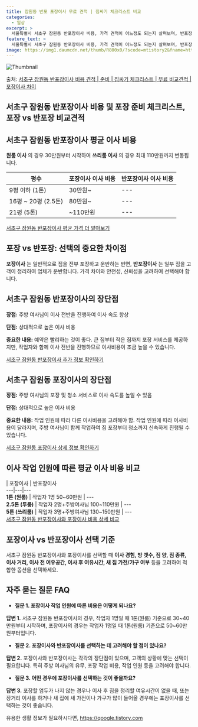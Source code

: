 ```yaml
---
title: 잠원동 반포 포장이사 무료 견적 | 짐싸기 체크리스트 비교
categories:
  - 일상
excerpt: >
  서울특별시 서초구 잠원동 반포장이사 비용, 가격 견적이 어느정도 되는지 살펴보며, 반포장이사를 준비함에 있어 짐싸기 준비 체크리스트가 무엇인지 보겠습니다. 마지막으로 포장이사와 차이점을 통해 무료 비교견적으로 어떤 것이 더 합리적인 선택인지 공유 드립니다.서초구 잠원동 포장이사 견적 샘플 보기 👈 클릭서초구 잠원동 포장이사 가격 살펴보기 👈 클릭서초구 잠원동 반포장이사 평균 이사 비용평수서초구 잠원동 평균 이사 비용원룸 이사9평 이하 (1톤)30만원~투룸/쓰리룸 이사16평 ~ 20평 (2.5톤)80만원~쓰리룸 이사21평 (5톤) ~110만원~우리집 무료 이사견적 받기 👈 클릭포장 vs 반포장: 선택의 중요한 차이점포장이사는 일반적으로 짐을 전부 포장하고 운반하는 반면, 반포장이사는 일부 짐을 고객이..
feature_text: >
  서울특별시 서초구 잠원동 반포장이사 비용, 가격 견적이 어느정도 되는지 살펴보며, 반포장이사를 준비함에 있어 짐싸기 준비 체크리스트가 무엇인지 보겠습니다. 마지막으로 포장이사와 차이점을 통해 무료 비교견적으로 어떤 것이 더 합리적인 선택인지 공유 드립니다.서초구 잠원동 포장이사 견적 샘플 보기 👈 클릭서초구 잠원동 포장이사 가격 살펴보기 👈 클릭서초구 잠원동 반포장이사 평균 이사 비용평수서초구 잠원동 평균 이사 비용원룸 이사9평 이하 (1톤)30만원~투룸/쓰리룸 이사16평 ~ 20평 (2.5톤)80만원~쓰리룸 이사21평 (5톤) ~110만원~우리집 무료 이사견적 받기 👈 클릭포장 vs 반포장: 선택의 중요한 차이점포장이사는 일반적으로 짐을 전부 포장하고 운반하는 반면, 반포장이사는 일부 짐을 고객이..
image: https://img1.daumcdn.net/thumb/R800x0/?scode=mtistory2&fname=https%3A%2F%2Fblog.kakaocdn.net%2Fdn%2FcirGmc%2FbtsHcSfeW1M%2FBEA1lvGlwf4mnJKaR7K6jk%2Fimg.webp
---
```


![Thumbnail](https://img1.daumcdn.net/thumb/R800x0/?scode=mtistory2&fname=https%3A%2F%2Fblog.kakaocdn.net%2Fdn%2FcirGmc%2FbtsHcSfeW1M%2FBEA1lvGlwf4mnJKaR7K6jk%2Fimg.webp)

<p>출처: <a href="https://qoogle.tistory.com/9913" rel="dofollow">서초구 잠원동 반포장이사 비용 견적 | 준비 | 짐싸기 체크리스트 | 무료 비교견적 | 포장이사 차이</a> </p>

## 서초구 잠원동 반포장이사 비용 및 포장 준비 체크리스트, 포장 vs 반포장 비교견적



## **서초구 잠원동 반포장이사 평균 이사 비용**

**원룸 이사** 의 경우 30만원부터 시작하여 **쓰리룸 이사** 의 경우 최대 110만원까지 변동됩니다.

평수 | **포장이사 이사 비용** | **반포장이사 이사 비용**  
---|---|---  
9평 이하 (1톤) | 30만원~ | \---  
16평 ~ 20평 (2.5톤) | 80만원~ | \---  
21평 (5톤) | ~110만원 | \---  
[서초구 잠원동 반포장이사 평균 가격 더 알아보기](링크주소)



## **포장 vs 반포장: 선택의 중요한 차이점**

**포장이사** 는 일반적으로 짐을 전부 포장하고 운반하는 반면, **반포장이사** 는 일부 짐을 고객이 정리하여 업체가 운반합니다. 가격
차이와 안전성, 신뢰성을 고려하여 선택해야 합니다.



## **서초구 잠원동 반포장이사의 장단점**

**장점:** 주방 여사님이 이사 전반을 진행하여 이사 속도 향상

**단점:** 상대적으로 높은 이사 비용

**중요한 내용:** 예약은 빨리하는 것이 좋다. 큰 짐부터 작은 짐까지 포장 서비스를 제공하지만, 작업자와 함께 이사 전반을 진행하므로
이사비용이 조금 높을 수 있습니다.

[서초구 잠원동 반포장이사 추가 정보 확인하기](링크주소)



## **서초구 잠원동 포장이사의 장단점**

**장점:** 주방 여사님의 포장 및 청소 서비스로 이사 속도를 높일 수 있음

**단점:** 상대적으로 높은 이사 비용

**중요한 내용:** 작업 인원에 따라 다른 이사비용을 고려해야 함. 작업 인원에 따라 이사비용이 달라지며, 주방 여사님이 함께 작업하여 짐
포장부터 청소까지 신속하게 진행될 수 있습니다.

[서초구 잠원동 포장이사 상세 정보 확인하기](링크주소)



## **이사 작업 인원에 따른 평균 이사 비용 비교**

| 포장이사 | 반포장이사  
---|---|---  
**1톤 (원룸)** | 작업자 1명 50~60만원 | \---  
**2.5톤 (투룸)** | 작업자 2명+주방여사님 100~110만원 | \---  
**5톤 (쓰리룸)** | 작업자 3명+주방여사님 130~150만원 | \---  
[서초구 잠원동 반포장이사와 포장이사 비용 상세 비교](링크주소)



## **포장이사 vs 반포장이사 선택 기준**

서초구 잠원동 반포장이사와 포장이사를 선택할 때 **이사 경험, 방 갯수, 짐 양, 짐 종류, 이사 거리, 이사 전 여유공간, 이사 후
여유시간, 새 집 가전/가구 여부** 등을 고려하여 적합한 옵션을 선택하세요.



## **자주 묻는 질문 FAQ**

  * **질문 1. 포장이사 작업 인원에 따른 비용은 어떻게 되나요?**

**답변 1.** 서초구 잠원동 반포장이사의 경우, 작업자 1명일 때 1톤(원룸) 기준으로 30~40만원부터 시작하며, 포장이사의 경우는
작업자 1명일 때 1톤(원룸) 기준으로 50~60만원부터입니다.

  * **질문 2. 포장이사와 반포장이사를 선택하는 데 고려해야 할 점이 있나요?**

**답변 2.** 포장이사와 반포장이사는 각각의 장단점이 있으며, 고객의 상황에 맞는 선택이 필요합니다. 특히 주방 여사님의 유무, 포장
작업 비용, 작업 인원 등을 고려해야 합니다.

  * **질문 3. 어떤 경우에 포장이사를 선택하는 것이 좋을까요?**

**답변 3.** 포장할 엄두가 나지 않는 경우나 이사 후 짐을 정리할 여유시간이 없을 때, 또는 장거리 이사를 하거나 새 집에 새 가전이나
가구가 많이 들어올 경우에는 포장이사를 선택하는 것이 좋습니다.



 

유용한 생활 정보가 필요하시다면, <a href="https://qoogle.tistory.com" rel="dofollow">https://qoogle.tistory.com</a>


